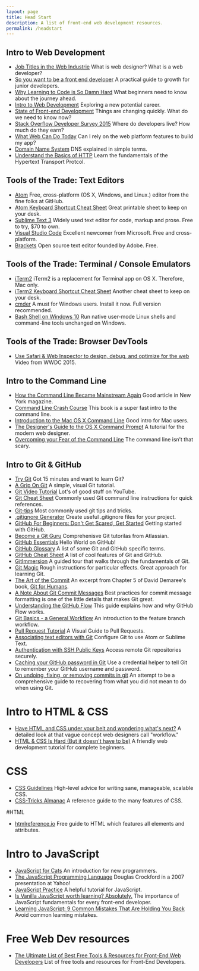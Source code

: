 ```yaml
---
layout: page
title: Head Start
description: A list of front-end web development resources.
permalink: /headstart
---
```


## Intro to Web Development

* [Job Titles in the Web Industrie](https://css-tricks.com/job-titles-in-the-web-industry/)
  What is web designer? What is a web developer?
* [So you want to be a front end developer](https://medium.com/shopify-ux/so-you-want-to-be-a-front-end-devleoper-f8be110f1d5f#.isr0nmfdd)
  A practical guide to growth for junior developers.
* [Why Learning to Code is So Damn Hard](http://www.vikingcodeschool.com/posts/why-learning-to-code-is-so-damn-hard)
  What beginners need to know about the journey ahead.
* [Intro to Web Development](https://medium.com/pragmatic-life/intro-to-web-development-65fa99b64bf7#.inld983r9) Exploring a new potential career.
* [State of Front-end Development](http://alistapart.com/event/front-end-dev/)
  Things are changing quickly. What do we need to know now?
* [Stack Overflow Developer Survey 2015](http://stackoverflow.com/research/developer-survey-2015)
  Where do developers live? How much do they earn?
* [What Web Can Do Today](https://whatwebcando.today) Can I rely on the web
  platform features to build my app?
* [Domain Name System](https://webhostinggeeks.com/guides/dns/) DNS explained in
  simple terms.
* [Understand the Basics of HTTP](https://egghead.io/courses/understand-the-basics-of-http) Learn the fundamentals of the Hypertext Transport Protcol.

## Tools of the Trade: Text Editors

* [Atom](https://atom.io) Free, cross-platform (OS X, Windows, and Linux.)
  editor from the fine folks at GitHub.
* [Atom Keyboard Shortcut Cheat Sheet](http://blog.bugsnag.com/atom-editor-cheat-sheet)
  Great printable sheet to keep on your desk.
* [Sublime Text 3](https://www.sublimetext.com/3) Widely used text editor for
  code, markup and prose. Free to try, $70 to own.
* [Visual Studio Code](https://code.visualstudio.com) Excellent newcomer from
  Microsoft. Free and cross-platform.
* [Brackets](http://brackets.io) Open source text editor founded by Adobe. Free.

## Tools of the Trade: Terminal / Console Emulators

* [iTerm2](http://www.iterm2.com) iTerm2 is a replacement for Terminal app on OS
  X. Therefore, Mac only.
* [iTerm2 Keyboard Shortcut Cheat Sheet](https://gist.github.com/helger/3070258)
  Another cheat sheet to keep on your desk.
* [cmder](http://cmder.net) A must for Windows users. Install it now. Full
  version recommended.
* [Bash Shell on Windows 10](http://www.hanselman.com/blog/DevelopersCanRunBashShellAndUsermodeUbuntuLinuxBinariesOnWindows10.aspx)
  Run native user-mode Linux shells and command-line tools unchanged on Windows.

## Tools of the Trade: Browser DevTools

* [Use Safari &amp; Web Inspector to design, debug, and optimize for the web](https://developer.apple.com/videos/play/wwdc2015/505/)
  Video from WWDC 2015.

## Intro to the Command Line

* [How the Command Line Became Mainstream Again](http://nymag.com/following/2016/01/how-the-command-line-became-mainstream-again.html)
  Good article in New York magazine.
* [Command Line Crash Course](http://cli.learncodethehardway.org/book/) This
  book is a super fast intro to the command line.
* [Introduction to the Mac OS X Command Line](http://blog.teamtreehouse.com/introduction-to-the-mac-os-x-command-line)
  Good intro for Mac users.
* [The Designer's Guide to the OS X Command Prompt](http://wiseheartdesign.com/articles/2010/11/12/the-designers-guide-to-the-osx-command-prompt/)
  A tutorial for the modern web designer.
* [Overcoming your Fear of the Command Line](http://zellwk.com/blog/fear-of-command-line/)
  The command line isn’t that scary.

## Intro to Git & GitHub

* [Try Git](https://try.github.io) Got 15 minutes and want to learn Git?
* [A Grip On Git](http://agripongit.vincenttunru.com) A simple, visual Git
  tutorial.
* [Git Video Tutorial](https://www.youtube.com/watch?v=r63f51ce84A) Lot's of
  good stuff on YouTube.
* [Git Cheat Sheet](https://services.github.com/kit/downloads/github-git-cheat-sheet.pdf)
  Commonly used Git command line instructions for quick references.
* [Git-tips](https://github.com/git-tips/tips) Most commonly used git tips and tricks.
* [.gitignore Generator](https://www.gitignore.io) Create useful .gitignore files for your project.
* [GitHub For Beginners: Don't Get Scared, Get Started](http://readwrite.com/2013/09/30/understanding-github-a-journey-for-beginners-part-1) Getting started with GitHub.
* [Become a Git Guru](https://www.atlassian.com/git/tutorials/) Comprehenisve
  Git tutorilas from Atlassian.
* [GitHub Essentials](https://guides.github.com/activities/hello-world/) Hello
  World on GitHub!
* [GitHub Glossary](https://help.github.com/articles/github-glossary/) A list of
  some Git and GitHub specific terms.
* [GitHub Cheat Sheet](https://github.com/tiimgreen/github-cheat-sheet) A list
  of cool features of Git and GitHub.
* [GitImmersion](http://gitimmersion.com) A guided tour that walks through the
  fundamentals of Git.
* [Git Magic](http://www-cs-students.stanford.edu/~blynn/gitmagic/index.html)
  Rough instructions for particular effects. Great approach for learning Git.
* [The Art of the Commit](http://alistapart.com/article/the-art-of-the-commit)
  An excerpt from Chapter 5 of David Demaree's book,
  [Git for Humans](http://abookapart.com/products/git-for-humans).
* [A Note About Git Commit Messages](http://tbaggery.com/2008/04/19/a-note-about-git-commit-messages.html) Best practices for commit message formatting is one of the little details that makes Git great.
* [Understanding the GitHub Flow](https://guides.github.com/introduction/flow/)
  This guide explains how and why GitHub Flow works.
* [Git Basics - a General Workflow](http://blackfalcon.roughdraft.io/8428401-git-basics-a-general-workflow)
  An introduction to the feature branch workflow.
* [Pull Request Tutorial](https://yangsu.github.io/pull-request-tutorial/) A
  Visual Guide to Pull Requests.
* [Associating text editors with Git](https://help.github.com/articles/associating-text-editors-with-git/)
  Configure Git to use Atom or Sublime Text.
* [Authentication with SSH Public Keys](https://www.git-tower.com/learn/git/ebook/command-line/advanced-topics/ssh-public-keys)
  Access remote Git repositories securely.
* [Caching your GitHub password in Git](https://help.github.com/articles/caching-your-github-password-in-git/)
  Use a credential helper to tell Git to remember your GitHub username and
  password.
* [On undoing, fixing, or removing commits in git](http://sethrobertson.github.io/GitFixUm/fixup.html) An attempt to be a comprehensive guide to recovering from what you did not mean to do when using Git.

# Intro to HTML & CSS

* [Have HTML and CSS under your belt and wondering what's next?](http://www.planningforaliens.com/blog/2015/03/11/after-html-and-css/) A detailed look at that vague concept web designers call "workflow."
* [HTML & CSS Is Hard (But it doesn't have to be)](https://internetingishard.com/html-and-css/) A friendly web development tutorial for complete beginners.

# CSS

* [CSS Guidelines](http://cssguidelin.es) High-level advice for writing sane, manageable, scalable CSS.
* [CSS-Tricks Almanac](https://css-tricks.com/almanac/) A reference guide to the many features of CSS.

#HTML

* [htmlreference.io](http://htmlreference.io) Free guide to HTML which features all elements and attributes.

# Intro to JavaScript

* [JavaScript for Cats](http://jsforcats.com) An introduction for new programmers.
* [The JavaScript Programming Language](https://www.youtube.com/watch?v=v2ifWcnQs6M) Douglas Crockford in a 2007 presentation at Yahoo!
* [JavaScript Practice](https://javascript30.com/) A helpful tutorial for JavaScript.
* [Is Vanilla JavaScript worth learning? Absolutely.](https://medium.freecodecamp.org/is-vanilla-javascript-worth-learning-absolutely-c2c67140ac34) The importance of JavaScript fundamentals for every front-end developer.
* [Learning JavaScript: 9 Common Mistakes That Are Holding You Back](https://www.sitepoint.com/learning-javascript-9-common-mistakes) Avoid common learning mistakes.


# Free Web Dev resources

* [The Ultimate List of Best Free Tools & Resources for Front-End Web Developers](https://medium.com/wd-tips-tricks/the-ultimate-list-of-best-free-tools-resources-for-front-end-web-developers-983c65de3300#.gde2mklwk) List of free tools and resources for Front-End Developers.
